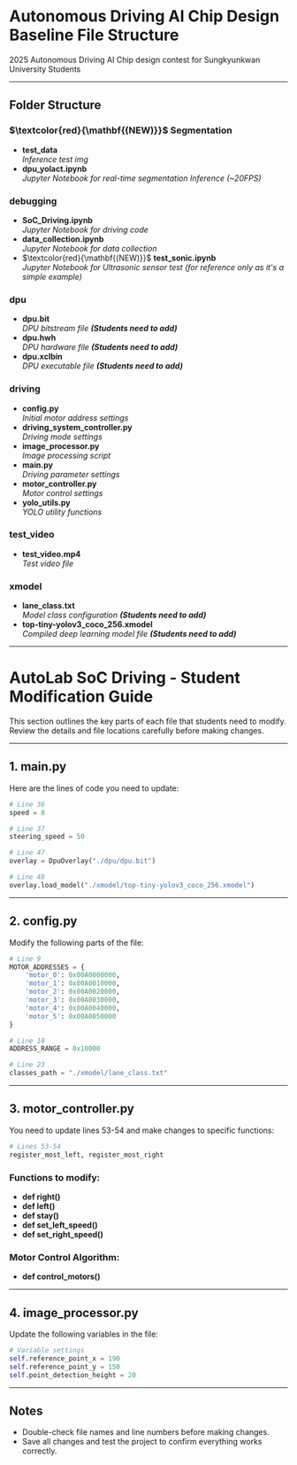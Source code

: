 # Autonomous Driving AI Chip Design Baseline File Structure

2025 Autonomous Driving AI Chip design contest for Sungkyunkwan University Students

---

## Folder Structure

### $\textcolor{red}{\mathbf{(NEW)}}$ Segmentation

- **test_data**  
  *Inference test img*
- **dpu_yolact.ipynb**  
  *Jupyter Notebook for real-time segmentation Inference (~20FPS)*

### debugging
- **SoC_Driving.ipynb**  
  *Jupyter Notebook for driving code*
- **data_collection.ipynb**  
  *Jupyter Notebook for data collection*
- $\textcolor{red}{\mathbf{(NEW)}}$ **test_sonic.ipynb**  
  *Jupyter Notebook for Ultrasonic sensor test (for reference only as it's a simple example)*

### dpu
- **dpu.bit**  
  *DPU bitstream file **(Students need to add)***
- **dpu.hwh**  
  *DPU hardware file **(Students need to add)***
- **dpu.xclbin**  
  *DPU executable file **(Students need to add)***

### driving
- **config.py**  
  *Initial motor address settings*
- **driving_system_controller.py**  
  *Driving mode settings*
- **image_processor.py**  
  *Image processing script*
- **main.py**  
  *Driving parameter settings*
- **motor_controller.py**  
  *Motor control settings*
- **yolo_utils.py**  
  *YOLO utility functions*

### test_video
- **test_video.mp4**  
  *Test video file*

### xmodel
- **lane_class.txt**  
  *Model class configuration **(Students need to add)***
- **top-tiny-yolov3_coco_256.xmodel**  
  *Compiled deep learning model file **(Students need to add)***

---


# AutoLab SoC Driving - Student Modification Guide

This section outlines the key parts of each file that students need to modify. Review the details and file locations carefully before making changes.

---

## 1. main.py

Here are the lines of code you need to update:

```python
# Line 36
speed = 0

# Line 37
steering_speed = 50

# Line 47
overlay = DpuOverlay("./dpu/dpu.bit")

# Line 48
overlay.load_model("./xmodel/top-tiny-yolov3_coco_256.xmodel")
```

---

## 2. config.py

Modify the following parts of the file:

```python
# Line 9
MOTOR_ADDRESSES = {
    'motor_0': 0x00A0000000,
    'motor_1': 0x00A0010000,
    'motor_2': 0x00A0020000,
    'motor_3': 0x00A0030000,
    'motor_4': 0x00A0040000,
    'motor_5': 0x00A0050000
}

# Line 18
ADDRESS_RANGE = 0x10000

# Line 23
classes_path = "./xmodel/lane_class.txt"
```

---

## 3. motor_controller.py

You need to update lines 53-54 and make changes to specific functions:

```python
# Lines 53-54
register_most_left, register_most_right
```

### Functions to modify:
- **def right()**  
- **def left()**  
- **def stay()**  
- **def set_left_speed()**  
- **def set_right_speed()**

### Motor Control Algorithm:
- **def control_motors()**

---

## 4. image_processor.py

Update the following variables in the file:

```python
# Variable settings
self.reference_point_x = 190
self.reference_point_y = 150
self.point_detection_height = 20
```

---

## Notes

- Double-check file names and line numbers before making changes.  
- Save all changes and test the project to confirm everything works correctly.
